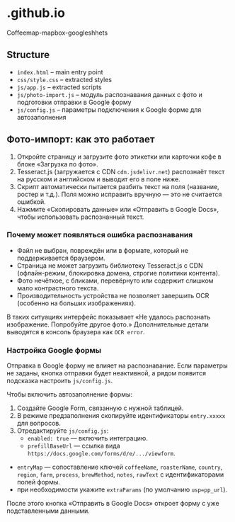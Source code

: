 # .github.io
Coffeemap-mapbox-googleshhets

## Structure
- `index.html` – main entry point
- `css/style.css` – extracted styles
- `js/app.js` – extracted scripts
- `js/photo-import.js` – модуль распознавания данных с фото и подготовки отправки в Google форму
- `js/config.js` – параметры подключения к Google форме для автозаполнения

## Фото-импорт: как это работает

1. Откройте страницу и загрузите фото этикетки или карточки кофе в блоке «Загрузка по фото».
2. Tesseract.js (загружается с CDN `cdn.jsdelivr.net`) распознаёт текст на русском и английском и выводит его в поле ниже.
3. Скрипт автоматически пытается разбить текст на поля (название, ростер и т.д.). Поля можно исправить вручную — это не считается ошибкой.
4. Нажмите «Скопировать данные» или «Отправить в Google Docs», чтобы использовать распознанный текст.

### Почему может появляться ошибка распознавания

- Файл не выбран, повреждён или в формате, который не поддерживается браузером.
- Страница не может загрузить библиотеку Tesseract.js с CDN (офлайн-режим, блокировка домена, строгие политики контента).
- Фото нечёткое, с бликами, перевёрнуто или содержит слишком мало контрастного текста.
- Производительность устройства не позволяет завершить OCR (особенно на больших изображениях).

В таких ситуациях интерфейс показывает «Не удалось распознать изображение. Попробуйте другое фото.» Дополнительные детали выводятся в консоль браузера как `OCR error`.

### Настройка Google формы

Отправка в Google форму не влияет на распознавание. Если параметры не заданы, кнопка отправки будет неактивной, а рядом появится подсказка настроить `js/config.js`.

Чтобы включить автозаполнение формы:

1. Создайте Google Form, связанную с нужной таблицей.
2. В режиме предзаполнения скопируйте идентификаторы `entry.xxxxx` для вопросов.
3. Отредактируйте `js/config.js`:
   - `enabled: true` — включить интеграцию.
   - `prefillBaseUrl` — ссылка вида `https://docs.google.com/forms/d/e/.../viewform`.
  - `entryMap` — сопоставление ключей `coffeeName`, `roasterName`, `country`, `region`, `farm`, `process`, `brewMethod`, `notes`, `rawText` с идентификаторами полей формы.
   - при необходимости укажите `extraParams` (по умолчанию `usp=pp_url`).

После этого кнопка «Отправить в Google Docs» откроет форму с уже подставленными данными.
